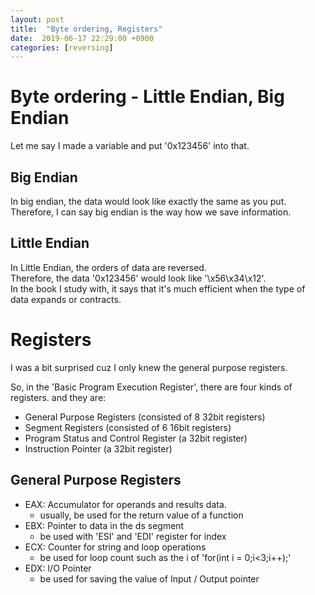 ```yaml
---
layout: post
title:  "Byte ordering, Registers"
date:  2019-06-17 22:29:00 +0900
categories: [reversing]
---
```

# Byte ordering - Little Endian, Big Endian
Let me say I made a variable and put '0x123456' into that.
## Big Endian
In big endian, the data would look like exactly the same as you put.  
Therefore, I can say big endian is the way how we save information.
## Little Endian
In Little Endian, the orders of data are reversed.  
Therefore, the data '0x123456' would look like '\x56\x34\x12'.  
In the book I study with, it says that it's much efficient when the type of data expands or contracts.

# Registers
I was a bit surprised cuz I only knew the general purpose registers.


So, in the 'Basic Program Execution Register', there are four kinds of registers. and they are:
* General Purpose Registers (consisted of 8 32bit registers)
* Segment Registers (consisted of 6 16bit registers)
* Program Status and Control Register (a 32bit register)
* Instruction Pointer (a 32bit register)

## General Purpose Registers
* EAX: Accumulator for operands and results data.
	- usually, be used for the return value of a function
* EBX: Pointer to data in the ds segment
	- be used with 'ESI' and 'EDI' register for index
* ECX: Counter for string and loop operations
	- be used for loop count such as the i of 'for(int i = 0;i<3;i++);'
* EDX: I/O Pointer
	- be used for saving the value of Input / Output pointer
